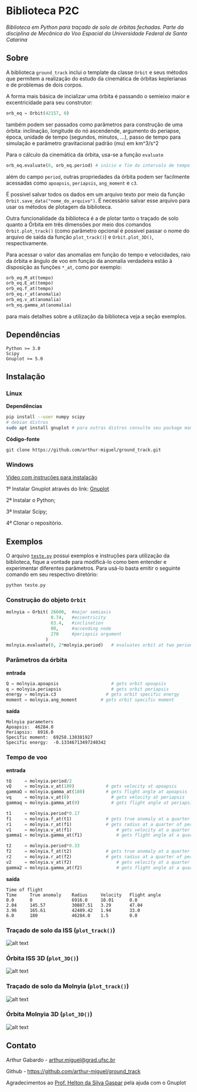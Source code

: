# Biblioteca P2C
*Biblioteca em Python para traçado de solo de órbitas fechadas. Parte da disciplina de Mecânica do Voo Espacial da Universidade Federal de Santa Catarina*

## Sobre

A biblioteca `ground_track` inclui o template da classe `Orbit` e seus métodos que permitem a realização do estudo da cinemática de órbitas keplerianas e de problemas de dois corpos.

A forma mais básica de incializar uma órbita é passando o semieixo maior e excentricidade para seu construtor:
```python
orb_eq = Orbit(42157, 0)
```
também podem ser passados como parâmetros para construção de uma órbita: inclinação, longitude do nó ascendende, argumento do periapse, época, unidade de tempo (segundos, minutos, ...), passo de tempo para simulação e parâmetro gravitacional padrão (mu) em km^3/s^2

Para o cálculo da cinemática da órbita, usa-se a função `evaluate`
```python
orb_eq.evaluate(0, orb_eq.period) # início e fim do intervalo de tempo que se quer avaliar
```
além do campo `period`, outras propriedades da órbita podem ser facilmente acessadas como `apoapsis`, `periapsis`, `ang_moment` e `c3`.

É possivel salvar todos os dados em um arquivo texto por meio da função `Orbit.save_data("nome_do_arquivo")`. É necessário salvar esse arquivo para usar os métodos de plotagem da biblioteca.

Outra funcionalidade da biblioteca é a de plotar tanto o traçado de solo quanto a Órbita em três dimensões por meio dos comandos `Orbit.plot_track()` (como parâmetro opcional é possivel passar o nome do arquivo de saída da função `plot_track()`) e `Orbit.plot_3D()`, respectivamente.

Para acessar o valor das anomalias em função do tempo e velocidades, raio da órbita e ângulo de voo em função da anomalia verdadeira estão à disposição as funções `*_at`, como por exemplo:

```python
orb_eq.M_at(tempo)
orb_eq.E_at(tempo)
orb_eq.f_at(tempo)
orb_eq.r_at(anomalia)
orb_eq.v_at(anomalia)
orb_eq.gamma_at(anomalia)
```
para mais detalhes sobre a utilização da biblioteca veja a seção exemplos.

## Dependências
```
Python >= 3.0
Scipy
Gnuplot >= 5.0
```

## Instalação

### Linux

**Dependências**
```sh
pip install --user numpy scipy
# debian distros
sudo apt install gnuplot # para outras distros consulte seu package manager
```
**Código-fonte**
```
git clone https://github.com/arthur-miguel/ground_track.git
```

### Windows

[Video com instruções para instalação](https://www.youtube.com/watch?v=7ehOTj8OzLk)

1º Instalar Gnuplot através do link: [Gnuplot](https://sourceforge.net/projects/gnuplot/files/gnuplot/)

2ª Instalar o Python;

3ª Instalar Scipy; 

4ª Clonar o repositório.

## Exemplos
O arquivo [`teste.py`](./src/teste.py) possui exemplos e instruções para utilização da biblioteca, fique a vontade para modificá-lo como bem entender e experimentar diferentes parâmetros. Para usá-lo basta emitir o seguinte comando em seu respectivo diretório:
```
python teste.py
```
### Construção do objeto `Orbit`
```python
molnyia = Orbit( 26600,  #major semiaxis
                 0.74,   #eccentricity
                 63.4,   #inclination
                 80,     #accending node
                 270     #periapsis argument
               )
molnyia.evaluate(0, 2*molnyia.period)   # evaluates orbit at two periods
```

### Parâmetros da órbita
**entrada**
```python
Q = molnyia.apoapsis		            # gets orbit apoapsis
q = molnyia.periapsis		            # gets orbit periapsis
energy = molnyia.c3		              # gets orbit specific energy
moment = molnyia.ang_moment	        # gets orbit specific moment
```
**saída**
```
Molnyia parameters
Apoapsis:  46284.0
Periapsis:  6916.0
Specific moment:  69258.130381927
Specific energy:  -0.13346713497240342
```

### Tempo de voo
**entrada**
```python
tQ     = molnyia.period/2
vQ     = molnyia.v_at(180)	          # gets velocity at apoapsis
gammaQ = molnyia.gamma_at(180)        # gets flight angle at apoapsis
vq     = molnyia.v_at(0)	            # gets velocity at periapsis
gammaq = molnyia.gamma_at(0)	        # gets flight angle at periapsis

t1     = molnyia.period*0.17
f1     = molnyia.f_at(t1)             # gets true anomaly at a quarter of period
r1     = molnyia.r_at(f1)             # gets radius at a quarter of period
v1     = molnyia.v_at(f1)		          # gets velocity at a quarter of period
gamma1 = molnyia.gamma_at(f1)		      # gets flight angle at a quarter of period

t2     = molnyia.period*0.33
f2     = molnyia.f_at(t2)             # gets true anomaly at a quarter of period
r2     = molnyia.r_at(f2)             # gets radius at a quarter of period
v2     = molnyia.v_at(f2)		          # gets velocity at a quarter of period
gamma2 = molnyia.gamma_at(f2)		      # gets flight angle at a quarter of period
```
**saída**
```
Time of flight
Time     True anomaly    Radius     Velocity   Flight angle
0.0      0               6916.0     10.01      0.0
2.04     145.57          30887.51   3.29       47.04
3.96     165.61          42489.42   1.94       33.0
6.0      180             46284.0    1.5        0.0
```

### Traçado de solo da ISS (`plot_track()`)
![alt text](./examples/iss.png?raw=true)

### Órbita ISS 3D (`plot_3D()`)
![alt text](./examples/iss_3D.png?raw=true)

### Traçado de solo da Molnyia (`plot_track()`)
![alt text](./examples/molnyia.png?raw=true)

### Órbita Molnyia 3D (`plot_3D()`)
![alt text](./examples/molnyia_3D.png?raw=true)

## Contato

Arthur Gabardo - <arthur.miguel@grad.ufsc.br>

Github - <https://github.com/arthur-miguel/ground_track>

Agradecimentos ao [Prof. Helton da Silva Gaspar](https://helton.paginas.ufsc.br/) pela ajuda com o Gnuplot
